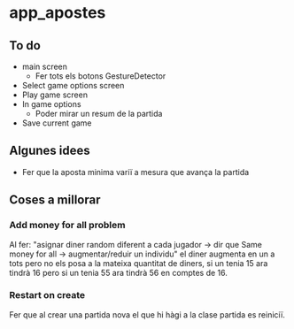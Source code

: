 # app_apostes

## To do
- main screen
    - Fer tots els botons GestureDetector
- Select game options screen
- Play game screen
- In game options
    - Poder mirar un resum de la partida
- Save current game

## Algunes idees
- Fer que la aposta minima variï a mesura que avança la partida

## Coses a millorar
### Add money for all problem
Al fer: "asignar diner random diferent a cada jugador -> dir que Same money for all -> augmentar/reduir un individu" el diner augmenta en un a tots pero no els posa a la mateixa quantitat de diners, si un tenia 15 ara tindrà 16 pero si un tenia 55 ara tindrà 56 en comptes de 16.

### Restart on create
Fer que al crear una partida nova el que hi hàgi a la clase partida es reiniciï.